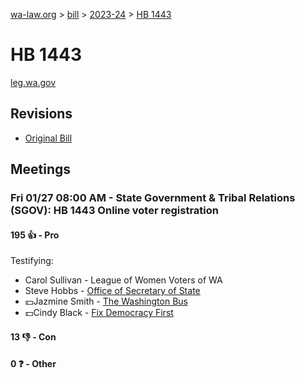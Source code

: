 [wa-law.org](/) > [bill](/bill/) > [2023-24](/bill/2023-24/) > [HB 1443](/bill/2023-24/hb/1443/)

# HB 1443
[leg.wa.gov](https://app.leg.wa.gov/billsummary?BillNumber=1443&Year=2023&Initiative=false)

## Revisions
* [Original Bill](1/)

## Meetings
### Fri 01/27 08:00 AM - State Government & Tribal Relations (SGOV): HB 1443 Online voter registration
#### 195 👍 - Pro
Testifying:
* Carol Sullivan - League of Women Voters of WA
* Steve Hobbs - [Office of Secretary of State](/org/office_of_secretary_of_state/)
* 💵Jazmine Smith - [The Washington Bus](/org/the_washington_bus/)
* 💵Cindy Black - [Fix Democracy First](/org/fix_democracy_first/)

#### 13 👎 - Con

#### 0 ❓ - Other
